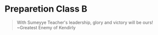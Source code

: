 # Preparetion Class B

> With Sumeyye Teacher's leadership, glory and victory will be ours!  
> ~Greatest Enemy of Kendirly

